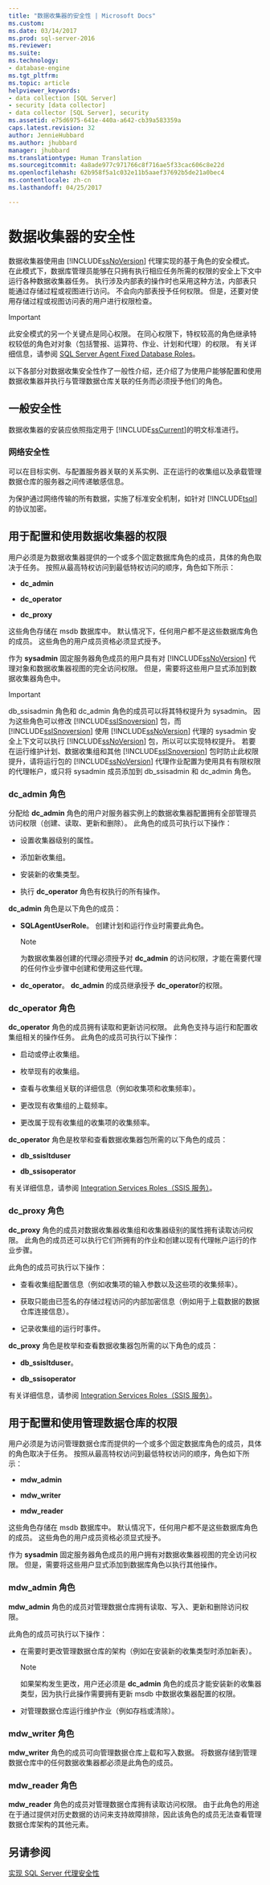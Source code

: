 ```yaml
---
title: "数据收集器的安全性 | Microsoft Docs"
ms.custom: 
ms.date: 03/14/2017
ms.prod: sql-server-2016
ms.reviewer: 
ms.suite: 
ms.technology:
- database-engine
ms.tgt_pltfrm: 
ms.topic: article
helpviewer_keywords:
- data collection [SQL Server]
- security [data collector]
- data collector [SQL Server], security
ms.assetid: e75d6975-641e-440a-a642-cb39a583359a
caps.latest.revision: 32
author: JennieHubbard
ms.author: jhubbard
manager: jhubbard
ms.translationtype: Human Translation
ms.sourcegitcommit: 4a8ade977c971766c8f716ae5f33cac606c8e22d
ms.openlocfilehash: 62b958f5a1c032e11b5aaef37692b5de21a0bec4
ms.contentlocale: zh-cn
ms.lasthandoff: 04/25/2017

---
```

# <a name="data-collector-security"></a>数据收集器的安全性
  数据收集器使用由 [!INCLUDE[ssNoVersion](../../includes/ssnoversion-md.md)] 代理实现的基于角色的安全模式。 在此模式下，数据库管理员能够在只拥有执行相应任务所需的权限的安全上下文中运行各种数据收集器任务。 执行涉及内部表的操作时也采用这种方法，内部表只能通过存储过程或视图进行访问。 不会向内部表授予任何权限。 但是，还要对使用存储过程或视图访问表的用户进行权限检查。  
  
> [!IMPORTANT]  
>  此安全模式的另一个关键点是同心权限。 在同心权限下，特权较高的角色继承特权较低的角色对对象（包括警报、运算符、作业、计划和代理）的权限。 有关详细信息，请参阅 [SQL Server Agent Fixed Database Roles](http://msdn.microsoft.com/library/719ce56b-d6b2-414a-88a8-f43b725ebc79)。  
  
 以下各部分对数据收集安全性作了一般性介绍，还介绍了为使用户能够配置和使用数据收集器并执行与管理数据仓库关联的任务而必须授予他们的角色。  
  
## <a name="general-security"></a>一般安全性  
 数据收集器的安装应依照指定用于 [!INCLUDE[ssCurrent](../../includes/sscurrent-md.md)]的明文标准进行。  
  
### <a name="network-security"></a>网络安全性  
 可以在目标实例、与配置服务器关联的关系实例、正在运行的收集组以及承载管理数据仓库的服务器之间传递敏感信息。  
  
 为保护通过网络传输的所有数据，实施了标准安全机制，如针对 [!INCLUDE[tsql](../../includes/tsql-md.md)]的协议加密。  
  
## <a name="permissions-for-configuring-and-using-the-data-collector"></a>用于配置和使用数据收集器的权限  
 用户必须是为数据收集器提供的一个或多个固定数据库角色的成员，具体的角色取决于任务。 按照从最高特权访问到最低特权访问的顺序，角色如下所示：  
  
-   **dc_admin**  
  
-   **dc_operator**  
  
-   **dc_proxy**  
  
 这些角色存储在 msdb 数据库中。 默认情况下，任何用户都不是这些数据库角色的成员。 这些角色的用户成员资格必须显式授予。  
  
 作为 **sysadmin** 固定服务器角色成员的用户具有对 [!INCLUDE[ssNoVersion](../../includes/ssnoversion-md.md)] 代理对象和数据收集器视图的完全访问权限。 但是，需要将这些用户显式添加到数据收集器角色中。  
  
> [!IMPORTANT]  
>  db_ssisadmin 角色和 dc_admin 角色的成员可以将其特权提升为 sysadmin。 因为这些角色可以修改 [!INCLUDE[ssISnoversion](../../includes/ssisnoversion-md.md)] 包，而 [!INCLUDE[ssISnoversion](../../includes/ssisnoversion-md.md)] 使用 [!INCLUDE[ssNoVersion](../../includes/ssnoversion-md.md)] 代理的 sysadmin 安全上下文可以执行 [!INCLUDE[ssNoVersion](../../includes/ssnoversion-md.md)] 包，所以可以实现特权提升。 若要在运行维护计划、数据收集组和其他 [!INCLUDE[ssISnoversion](../../includes/ssisnoversion-md.md)] 包时防止此权限提升，请将运行包的 [!INCLUDE[ssNoVersion](../../includes/ssnoversion-md.md)] 代理作业配置为使用具有有限权限的代理帐户，或只将 sysadmin 成员添加到 db_ssisadmin 和 dc_admin 角色。  
  
### <a name="dcadmin-role"></a>dc_admin 角色  
 分配给 **dc_admin** 角色的用户对服务器实例上的数据收集器配置拥有全部管理员访问权限（创建、读取、更新和删除）。 此角色的成员可执行以下操作：  
  
-   设置收集器级别的属性。  
  
-   添加新收集组。  
  
-   安装新的收集类型。  
  
-   执行 **dc_operator** 角色有权执行的所有操作。  
  
 **dc_admin** 角色是以下角色的成员：  
  
-   **SQLAgentUserRole**。 创建计划和运行作业时需要此角色。  
  
    > [!NOTE]  
    >  为数据收集器创建的代理必须授予对 **dc_admin** 的访问权限，才能在需要代理的任何作业步骤中创建和使用这些代理。  
  
-   **dc_operator**。 **dc_admin** 的成员继承授予 **dc_operator**的权限。  
  
### <a name="dcoperator-role"></a>dc_operator 角色  
 **dc_operator** 角色的成员拥有读取和更新访问权限。 此角色支持与运行和配置收集组相关的操作任务。 此角色的成员可执行以下操作：  
  
-   启动或停止收集组。  
  
-   枚举现有的收集组。  
  
-   查看与收集组关联的详细信息（例如收集项和收集频率）。  
  
-   更改现有收集组的上载频率。  
  
-   更改属于现有收集组的收集项的收集频率。  
  
 **dc_operator** 角色是枚举和查看数据收集器包所需的以下角色的成员：  
  
-   **db_ssisltduser**  
  
-   **db_ssisoperator**  
  
 有关详细信息，请参阅 [Integration Services Roles（SSIS 服务）](../../integration-services/security/integration-services-roles-ssis-service.md)。  
  
### <a name="dcproxy-role"></a>dc_proxy 角色  
 **dc_proxy** 角色的成员对数据收集器收集组和收集器级别的属性拥有读取访问权限。 此角色的成员还可以执行它们所拥有的作业和创建以现有代理帐户运行的作业步骤。  
  
 此角色的成员可执行以下操作：  
  
-   查看收集组配置信息（例如收集项的输入参数以及这些项的收集频率）。  
  
-   获取只能由已签名的存储过程访问的内部加密信息（例如用于上载数据的数据仓库连接信息）。  
  
-   记录收集组的运行时事件。  
  
 **dc_proxy** 角色是枚举和查看数据收集器包所需的以下角色的成员：  
  
-   **db_ssisltduser**。  
  
-   **db_ssisoperator**  
  
 有关详细信息，请参阅 [Integration Services Roles（SSIS 服务）](../../integration-services/security/integration-services-roles-ssis-service.md)。  
  
## <a name="permissions-for-configuring-and-using-the-management-data-warehouse"></a>用于配置和使用管理数据仓库的权限  
 用户必须是为访问管理数据仓库而提供的一个或多个固定数据库角色的成员，具体的角色取决于任务。 按照从最高特权访问到最低特权访问的顺序，角色如下所示：  
  
-   **mdw_admin**  
  
-   **mdw_writer**  
  
-   **mdw_reader**  
  
 这些角色存储在 msdb 数据库中。 默认情况下，任何用户都不是这些数据库角色的成员。 这些角色的用户成员资格必须显式授予。  
  
 作为 **sysadmin** 固定服务器角色成员的用户拥有对数据收集器视图的完全访问权限。 但是，需要将这些用户显式添加到数据库角色以执行其他操作。  
  
### <a name="mdwadmin-role"></a>mdw_admin 角色  
 **mdw_admin** 角色的成员对管理数据仓库拥有读取、写入、更新和删除访问权限。  
  
 此角色的成员可执行以下操作：  
  
-   在需要时更改管理数据仓库的架构（例如在安装新的收集类型时添加新表）。  
  
    > [!NOTE]  
    >  如果架构发生更改，用户还必须是 **dc_admin** 角色的成员才能安装新的收集器类型，因为执行此操作需要拥有更新 msdb 中数据收集器配置的权限。  
  
-   对管理数据仓库运行维护作业（例如存档或清除）。  
  
### <a name="mdwwriter-role"></a>mdw_writer 角色  
 **mdw_writer** 角色的成员可向管理数据仓库上载和写入数据。 将数据存储到管理数据仓库中的任何数据收集器都必须是此角色的成员。  
  
### <a name="mdwreader-role"></a>mdw_reader 角色  
 **mdw_reader** 角色的成员对管理数据仓库拥有读取访问权限。 由于此角色的用途在于通过提供对历史数据的访问来支持故障排除，因此该角色的成员无法查看管理数据仓库架构的其他元素。  
  
## <a name="see-also"></a>另请参阅  
 [实现 SQL Server 代理安全性](http://msdn.microsoft.com/library/d770d35c-c8de-4e00-9a85-7d03f45a0f0d)  
  
  
